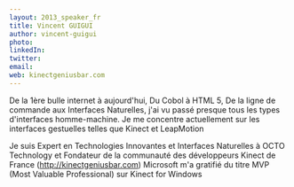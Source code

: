 ```yaml
---
layout: 2013_speaker_fr
title: Vincent GUIGUI
author: vincent-guigui
photo: 
linkedIn: 
twitter: 
email: 
web: kinectgeniusbar.com
---
```


De la 1ère bulle internet à aujourd'hui,
Du Cobol à HTML 5,
De la ligne de commande aux Interfaces Naturelles,
j'ai vu passé presque tous les types d'interfaces homme-machine.
Je me concentre actuellement sur les interfaces gestuelles telles que Kinect et LeapMotion

Je suis Expert en Technologies Innovantes et Interfaces Naturelles à OCTO Technology et Fondateur de la communauté des développeurs Kinect de France (http://kinectgeniusbar.com)
Microsoft m'a gratifié du titre MVP (Most Valuable Professional) sur Kinect for Windows